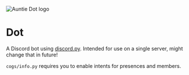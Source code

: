 ![Auntie Dot logo](https://www.myfconline.com/character_avatars/237686_79407.jpg)

# Dot
A Discord bot using [discord.py](https://github.com/Rapptz/discord.py). Intended for use on a single server, might change that in future!

`cogs/info.py` requires you to enable intents for presences and members.
